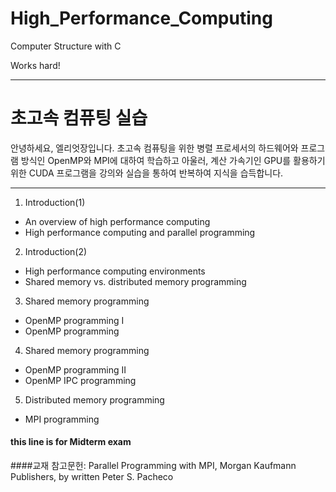 # High_Performance_Computing
Computer Structure with C

Works hard!

---

# 초고속 컴퓨팅 실습
안녕하세요, 엘리엇장입니다.
초고속 컴퓨팅을 위한 병렬 프로세서의 하드웨어와 프로그램 방식인 OpenMP와 MPI에 대하여 학습하고 아울러,
계산 가속기인 GPU를 활용하기위한 CUDA 프로그램을 강의와 실습을 통하여 반복하여 지식을 습득합니다.

---

1. Introduction(1)
  - An overview of high performance computing
  - High performance computing and parallel programming
2. Introduction(2)
  - High performance computing environments
  - Shared memory vs. distributed memory programming
3. Shared memory programming
  - OpenMP programming I
  - OpenMP programming
4. Shared memory programming
  - OpenMP programming II
  - OpenMP IPC programming
5. Distributed memory programming
  - MPI programming

#### this line is for Midterm exam

####교재 참고문헌:
Parallel Programming with MPI, Morgan Kaufmann Publishers, by written Peter S. Pacheco
